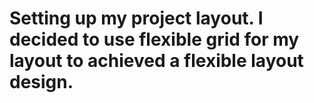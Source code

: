 # Setting up my project layout. I decided to use flexible grid for my layout to achieved a flexible layout design.